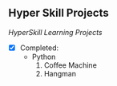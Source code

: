 ## Hyper Skill Projects
*HyperSkill Learning Projects*

- [x] Completed:
  - Python
    1. Coffee Machine
    2. Hangman
